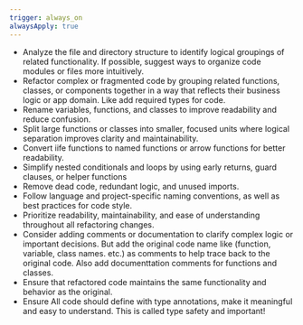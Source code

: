 ```yaml
---
trigger: always_on
alwaysApply: true
---
```


- Analyze the file and directory structure to identify logical groupings of related functionality. If possible, suggest ways to organize code modules or files more intuitively.
- Refactor complex or fragmented code by grouping related functions, classes, or components together in a way that reflects their business logic or app domain. Like add required types for code.
- Rename variables, functions, and classes to improve readability and reduce confusion.
- Split large functions or classes into smaller, focused units where logical separation improves clarity and maintainability.
- Convert iife functions to named functions or arrow functions for better readability.
- Simplify nested conditionals and loops by using early returns, guard clauses, or helper functions
- Remove dead code, redundant logic, and unused imports.
- Follow language and project-specific naming conventions, as well as best practices for code style.
- Prioritize readability, maintainability, and ease of understanding throughout all refactoring changes.
- Consider adding comments or documentation to clarify complex logic or important decisions. But add the original code name like (function, variable, class names. etc.) as comments to help trace back to the original code. Also add documenttation comments for functions and classes.
- Ensure that refactored code maintains the same functionality and behavior as the original.
- Ensure All code should define with type annotations, make it meaningful and easy to understand. This is called type safety and important!
